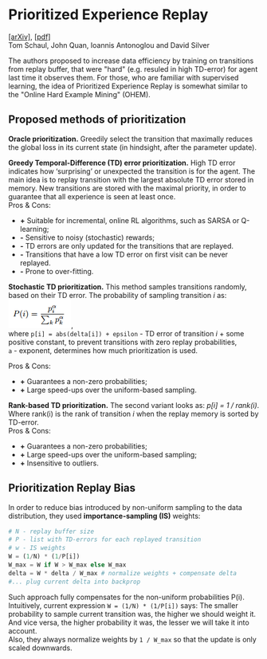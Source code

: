 # Prioritized Experience Replay

[[arXiv]](https://arxiv.org/abs/1511.05952v4), [[pdf]](https://arxiv.org/pdf/1511.05952v4.pdf)   
Tom Schaul, John Quan, Ioannis Antonoglou and David Silver

The authors proposed to increase data efficiency by training on transitions from replay buffer, that were "hard" (e.g. resuled in high TD-error) for agent last time it observes them. For those, who are familiar with supervised learning, the idea of Prioritized Experience Replay is somewhat similar to the "Online Hard Example Mining" (OHEM).

## Proposed methods of prioritization
**Oracle prioritization.** Greedily select the transition that maximally reduces the global loss in its current state (in hindsight, after the parameter update).  

**Greedy Temporal-Difference (TD) error prioritization.** High TD error indicates how ‘surprising’ or unexpected the transition is for the agent. The main idea is to replay transition with the largest absolute TD error stored in memory. New transitions are stored with the maximal priority, in order to guarantee that all experience is seen at least once.  
Pros & Cons:  
   - **+** Suitable for incremental, online RL algorithms, such as SARSA or Q-learning;
   - **-** Sensitive to noisy (stochastic) rewards;
   - **-** TD errors are only updated for the transitions that are replayed.
   - **-** Transitions that have a low TD error on first visit can be never replayed.
   - **-** Prone to over-fitting.

**Stochastic TD prioritization.** This method samples transitions randomly, based on their TD error. The probability of sampling transition *i* as:  
![stochastic prioritization](/assets/prioritized-exp-replay-stochastic.png),  
where `p[i] = abs(delta[i]) + epsilon` - TD error of transition *i* + some positive constant, to prevent transitions with zero replay probabilities,  
`a` - exponent, determines how much prioritization is used.  


Pros & Cons:
   - **+** Guarantees a non-zero probabilities;
   - **+** Large speed-ups over the uniform-based sampling.

**Rank-based TD prioritization.** The second variant looks as: *p[i] = 1 / rank(i)*. Where rank(i) is the rank of transition *i* when the replay memory is sorted by TD-error.  
Pros & Cons:
   - **+** Guarantees a non-zero probabilities;
   - **+** Large speed-ups over the uniform-based sampling;
   - **+** Insensitive to outliers.   

## Prioritization Replay Bias
In order to reduce bias introduced by non-uniform sampling to the data distribution, they used **importance-sampling (IS)** weights:
```python
# N - replay buffer size
# P - list with TD-errors for each replayed transition
# w - IS weights
W = (1/N) * (1/P[i])
W_max = W if W > W_max else W_max
delta = W * delta / W_max # normalize weights + compensate delta
#... plug current delta into backprop
```
Such approach fully compensates for the non-uniform probabilities P(i).
Intuitively, current expression `W = (1/N) * (1/P[i])` says:
The smaller probability to sample current transition was, the higher we should weight it. And vice versa, the higher probability it was, the lesser we will take it into account.  
Also, they always normalize weights by `1 / W_max` so that the update is only scaled downwards.


